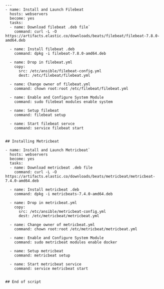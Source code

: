     ---
    - name: Install and Launch Filebeat
      hosts: webservers
      become: yes
      tasks:
      - name: Download filebeat .deb file`
        command: curl -L -O https://artifacts.elastic.co/downloads/beats/filebeat/filebeat-7.8.0-amd64.deb

      - name: Install filebeat .deb
        command: dpkg -i filebeat-7.8.0-amd64.deb

      - name: Drop in filebeat.yml
        copy:
          src: /etc/ansible/filebeat-config.yml
          dest: /etc/filebeat/filebeat.yml

      - name: Change owner of filebeat.yml
        command: chown root:root /etc/filebeat/filebeat.yml

      - name: Enable and Configure System Module
        command: sudo filebeat modules enable system

      - name: Setup filebeat
        command: filebeat setup

      - name: Start filebeat servce
        command: service filebeat start


    ## Installing Metricbeat

    - name: Install and Launch Metricbeat`
      hosts: webservers
      become: yes
      tasks:
      - name: Download metricbeat .deb file
        command: curl -L -O https://artifacts.elastic.co/downloads/beats/metricbeat/metricbeat-7.4.0-amd64.deb

      - name: Install metricbeat .deb
        command: dpkg -i metricbeats-7.4.0-amd64.deb

      - name: Drop in metricbeat.yml
        copy:
          src: /etc/ansible/metricbeat-config.yml
          dest: /etc/metricbeat/metricbeat.yml

      - name: Change owner of metricbeat.yml
        command: chown root:root /etc/metricbeat/metricbeat.yml

      - name: Enable and Configure System Module
        command: sudo metricbeat modules enable docker

      - name: Setup metricbeat
        command: metricbeat setup

      - name: Start metricbeat service
        command: service metricbeat start


    ## End of script